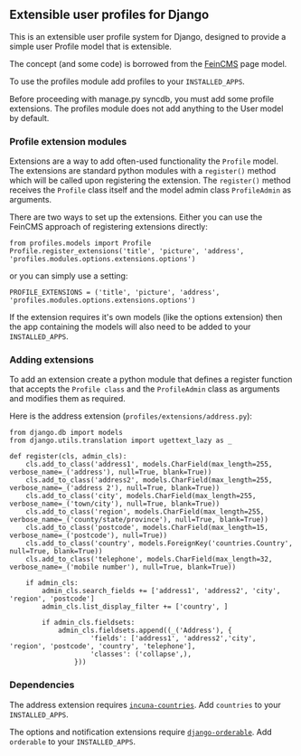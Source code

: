 ## Extensible user profiles for Django

This is an extensible user profile system for Django, designed to provide a
simple user Profile model that is extensible.

The concept (and some code) is borrowed from the [FeinCMS](https://github.com/feincms/feincms) page model.

To use the profiles module add profiles to your `INSTALLED_APPS`.

Before proceeding with manage.py syncdb, you must add some profile extensions.
The profiles module does not add anything to the User model by default.


### Profile extension modules

Extensions are a way to add often-used functionality the `Profile` model. The
extensions are standard python modules with a `register()` method which will be
called upon registering the extension. The `register()` method receives the
`Profile` class itself and the model admin class `ProfileAdmin` as arguments.

There are two ways to set up the extensions. Either you can use the FeinCMS
approach of registering extensions directly:

    from profiles.models import Profile
    Profile.register_extensions('title', 'picture', 'address', 'profiles.modules.options.extensions.options')

or you can simply use a setting:

    PROFILE_EXTENSIONS = ('title', 'picture', 'address', 'profiles.modules.options.extensions.options')

If the extension requires it's own models (like the options extension) then the
app containing the models will also need to be added to your `INSTALLED_APPS`.

### Adding extensions

To add an extension create a python module that defines a register function
that accepts the `Profile class` and the `ProfileAdmin` class as arguments and
modifies them as required.

Here is the address extension (`profiles/extensions/address.py`):


    from django.db import models
    from django.utils.translation import ugettext_lazy as _

    def register(cls, admin_cls):
        cls.add_to_class('address1', models.CharField(max_length=255, verbose_name=_('address'), null=True, blank=True))
        cls.add_to_class('address2', models.CharField(max_length=255, verbose_name=_('address 2'), null=True, blank=True))
        cls.add_to_class('city', models.CharField(max_length=255, verbose_name=_('town/city'), null=True, blank=True))
        cls.add_to_class('region', models.CharField(max_length=255, verbose_name=_('county/state/province'), null=True, blank=True))
        cls.add_to_class('postcode', models.CharField(max_length=15, verbose_name=_('postcode'), null=True))
        cls.add_to_class('country', models.ForeignKey('countries.Country', null=True, blank=True))
        cls.add_to_class('telephone', models.CharField(max_length=32, verbose_name=_('mobile number'), null=True, blank=True))

        if admin_cls:
            admin_cls.search_fields += ['address1', 'address2', 'city', 'region', 'postcode']
            admin_cls.list_display_filter += ['country', ]

            if admin_cls.fieldsets:
                admin_cls.fieldsets.append((_('Address'), {
                        'fields': ['address1', 'address2','city', 'region', 'postcode', 'country', 'telephone'],
                        'classes': ('collapse',),
                    }))


### Dependencies

The address extension requires
[`incuna-countries`](http://github.com/incuna/incuna-countries). Add
`countries` to your `INSTALLED_APPS`.

The options and notification extensions require
[`django-orderable`](http://github.com/incuna/django-orderable). Add
`orderable` to your `INSTALLED_APPS`.
